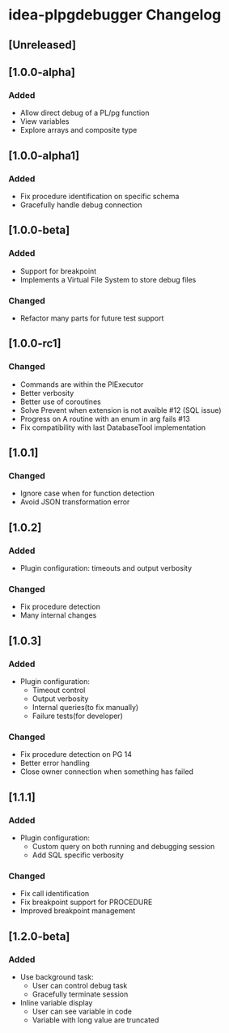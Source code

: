 <!-- Keep a Changelog guide -> https://keepachangelog.com -->

# idea-plpgdebugger Changelog

## [Unreleased]

## [1.0.0-alpha]
### Added
- Allow direct debug of a PL/pg function
- View variables
- Explore arrays and composite type

## [1.0.0-alpha1]
### Added
- Fix procedure identification on specific schema
- Gracefully handle debug connection

## [1.0.0-beta]
### Added
- Support for breakpoint
- Implements a Virtual File System to store debug files
### Changed
- Refactor many parts for future test support

## [1.0.0-rc1]
### Changed
- Commands are within the PlExecutor
- Better verbosity
- Better use of coroutines
- Solve Prevent when extension is not avaible #12 (SQL issue)
- Progress on A routine with an enum in arg fails #13
- Fix compatibility with last DatabaseTool implementation

## [1.0.1]
### Changed
- Ignore case when for function detection
- Avoid JSON transformation error

## [1.0.2]
### Added
- Plugin configuration: timeouts and output verbosity
### Changed
- Fix procedure detection
- Many internal changes

## [1.0.3]
### Added
- Plugin configuration: 
  - Timeout control
  - Output verbosity
  - Internal queries(to fix manually)
  - Failure tests(for developer)
### Changed
- Fix procedure detection on PG 14
- Better error handling
- Close owner connection when something has failed

## [1.1.1]
### Added
- Plugin configuration:
  - Custom query on both running and debugging session
  - Add SQL specific verbosity
### Changed
- Fix call identification
- Fix breakpoint support for PROCEDURE
- Improved breakpoint management

## [1.2.0-beta]
### Added
- Use background task:
  - User can control debug task
  - Gracefully terminate session
- Inline variable display
  - User can see variable in code
  - Variable with long value are truncated 
